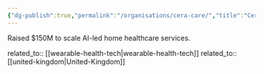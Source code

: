 ```yaml
---
{"dg-publish":true,"permalink":"/organisations/cera-care/","title":"Cera Care"}
---
```



Raised $150M to scale AI-led home healthcare services.

related_to:: [[wearable-health-tech\|wearable-health-tech]]
related_to:: [[united-kingdom\|United-Kingdom]]
